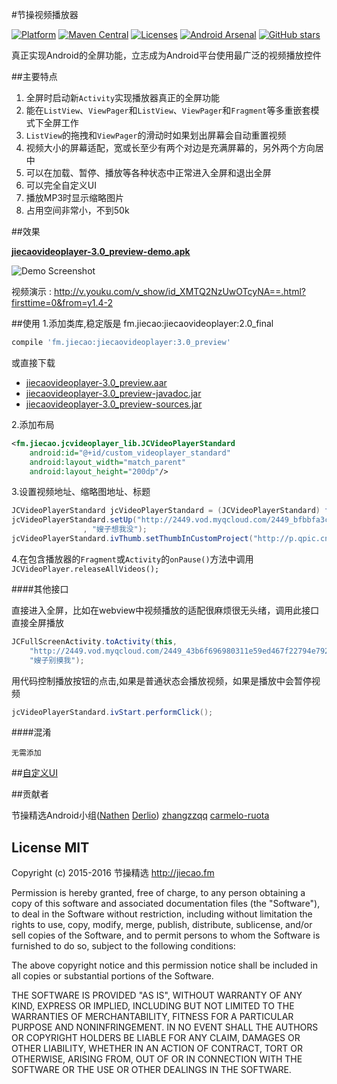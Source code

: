 #节操视频播放器 

[![Platform](https://img.shields.io/badge/platform-android-green.svg)](http://developer.android.com/index.html) 
[![Maven Central](https://img.shields.io/badge/Maven%20Central-3.0_preview-green.svg)](http://search.maven.org/#artifactdetails%7Cfm.jiecao%7Cjiecaovideoplayer%7C3.0_preview%7Caar) 
[![Licenses](https://img.shields.io/badge/license-MIT-green.svg)](http://choosealicense.com/licenses/mit/) 
[![Android Arsenal](https://img.shields.io/badge/Android%20Arsenal-jiecaovideoplayer-green.svg?style=true)](https://android-arsenal.com/details/1/3269)
[![GitHub stars](https://img.shields.io/github/stars/lipangit/jiecaovideoplayer.svg?style=social&label=Star)]()

真正实现Android的全屏功能，立志成为Android平台使用最广泛的视频播放控件

##主要特点
1. 全屏时启动新`Activity`实现播放器真正的全屏功能
2. 能在`ListView`、`ViewPager`和`ListView`、`ViewPager`和`Fragment`等多重嵌套模式下全屏工作
3. `ListView`的拖拽和`ViewPager`的滑动时如果划出屏幕会自动重置视频
4. 视频大小的屏幕适配，宽或长至少有两个对边是充满屏幕的，另外两个方向居中
5. 可以在加载、暂停、播放等各种状态中正常进入全屏和退出全屏
6. 可以完全自定义UI
7. 播放MP3时显示缩略图片
8. 占用空间非常小，不到50k

##效果

**[jiecaovideoplayer-3.0_preview-demo.apk](https://raw.githubusercontent.com/lipangit/jiecaovideoplayer/develop/downloads/jiecaovideoplayer-3.0_preview-demo.apk)**

![Demo Screenshot][1]

视频演示 : http://v.youku.com/v_show/id_XMTQ2NzUwOTcyNA==.html?firsttime=0&from=y1.4-2

##使用
1.添加类库,稳定版是 fm.jiecao:jiecaovideoplayer:2.0_final
```gradle
compile 'fm.jiecao:jiecaovideoplayer:3.0_preview'
```

或直接下载

* [jiecaovideoplayer-3.0_preview.aar](https://raw.githubusercontent.com/lipangit/jiecaovideoplayer/develop/downloads/jiecaovideoplayer-3.0_preview.aar)
* [jiecaovideoplayer-3.0_preview-javadoc.jar](https://raw.githubusercontent.com/lipangit/jiecaovideoplayer/develop/downloads/jiecaovideoplayer-3.0_preview-javadoc.jar)
* [jiecaovideoplayer-3.0_preview-sources.jar](https://raw.githubusercontent.com/lipangit/jiecaovideoplayer/develop/downloads/jiecaovideoplayer-3.0_preview-sources.jar)

2.添加布局
```xml
<fm.jiecao.jcvideoplayer_lib.JCVideoPlayerStandard
    android:id="@+id/custom_videoplayer_standard"
    android:layout_width="match_parent"
    android:layout_height="200dp"/>
```

3.设置视频地址、缩略图地址、标题
```java
JCVideoPlayerStandard jcVideoPlayerStandard = (JCVideoPlayerStandard) findViewById(R.id.custom_videoplayer_standard);
jcVideoPlayerStandard.setUp("http://2449.vod.myqcloud.com/2449_bfbbfa3cea8f11e5aac3db03cda99974.f20.mp4"
                , "嫂子想我没");
jcVideoPlayerStandard.ivThumb.setThumbInCustomProject("http://p.qpic.cn/videoyun/0/2449_43b6f696980311e59ed467f22794e792_1/640");
```

4.在包含播放器的`Fragment`或`Activity`的`onPause()`方法中调用`JCVideoPlayer.releaseAllVideos();`

####其他接口

直接进入全屏，比如在webview中视频播放的适配很麻烦很无头绪，调用此接口直接全屏播放
```java
JCFullScreenActivity.toActivity(this,
    "http://2449.vod.myqcloud.com/2449_43b6f696980311e59ed467f22794e792.f20.mp4",
    "嫂子别摸我");
```

用代码控制播放按钮的点击,如果是普通状态会播放视频，如果是播放中会暂停视频
```java
jcVideoPlayerStandard.ivStart.performClick();
```

####混淆
```
无需添加
```

##[自定义UI](./README_CUSTOM_UI-ZH.md)

##贡献者

节操精选Android小组([Nathen](https://github.com/lipangit) [Derlio](https://github.com/derlio)) [zhangzzqq](https://github.com/zhangzzqq) [carmelo-ruota](https://github.com/carmelo-ruota)

## License MIT

Copyright (c) 2015-2016 节操精选 http://jiecao.fm

Permission is hereby granted, free of charge, to any person obtaining a copy of this software and associated documentation files (the "Software"), to deal in the Software without restriction, including without limitation the rights to use, copy, modify, merge, publish, distribute, sublicense, and/or sell copies of the Software, and to permit persons to whom the Software is furnished to do so, subject to the following conditions:

The above copyright notice and this permission notice shall be included in all copies or substantial portions of the Software.

THE SOFTWARE IS PROVIDED "AS IS", WITHOUT WARRANTY OF ANY KIND, EXPRESS OR IMPLIED, INCLUDING BUT NOT LIMITED TO THE WARRANTIES OF MERCHANTABILITY, FITNESS FOR A PARTICULAR PURPOSE AND NONINFRINGEMENT. IN NO EVENT SHALL THE AUTHORS OR COPYRIGHT HOLDERS BE LIABLE FOR ANY CLAIM, DAMAGES OR OTHER LIABILITY, WHETHER IN AN ACTION OF CONTRACT, TORT OR OTHERWISE, ARISING FROM, OUT OF OR IN CONNECTION WITH THE SOFTWARE OR THE USE OR OTHER DEALINGS IN THE SOFTWARE.

[1]: ./screenshots/j3.jpg
